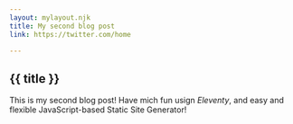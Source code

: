 ```yaml
---
layout: mylayout.njk
title: My second blog post
link: https://twitter.com/home

---
```


## {{ title }}
This is my second blog post! Have mich fun usign _Eleventy_, and easy and flexible JavaScript-based Static Site Generator!